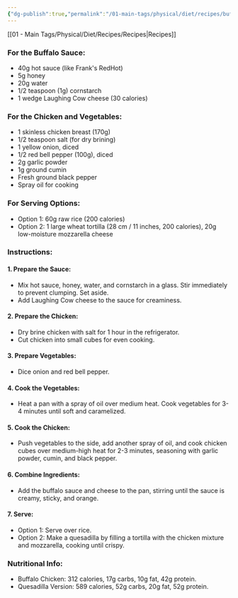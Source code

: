 ```yaml
---
{"dg-publish":true,"permalink":"/01-main-tags/physical/diet/recipes/buffalo-chicken-stir-fry-creamy/","created":"2024-10-11T12:57:27.576+05:30","updated":"2024-10-11T00:30:46.000+05:30"}
---
```


[[01 - Main Tags/Physical/Diet/Recipes/Recipes\|Recipes]]
### For the Buffalo Sauce:

- 40g hot sauce (like Frank's RedHot)
- 5g honey
- 20g water
- 1/2 teaspoon (1g) cornstarch
- 1 wedge Laughing Cow cheese (30 calories)

### For the Chicken and Vegetables:

- 1 skinless chicken breast (170g)
- 1/2 teaspoon salt (for dry brining)
- 1 yellow onion, diced
- 1/2 red bell pepper (100g), diced
- 2g garlic powder
- 1g ground cumin
- Fresh ground black pepper
- Spray oil for cooking

### For Serving Options:

- Option 1: 60g raw rice (200 calories)
- Option 2: 1 large wheat tortilla (28 cm / 11 inches, 200 calories), 20g low-moisture mozzarella cheese

### Instructions:

#### 1. Prepare the Sauce:

- Mix hot sauce, honey, water, and cornstarch in a glass. Stir immediately to prevent clumping. Set aside.
- Add Laughing Cow cheese to the sauce for creaminess.

#### 2. Prepare the Chicken:

- Dry brine chicken with salt for 1 hour in the refrigerator.
- Cut chicken into small cubes for even cooking.

#### 3. Prepare Vegetables:

- Dice onion and red bell pepper.

#### 4. Cook the Vegetables:

- Heat a pan with a spray of oil over medium heat. Cook vegetables for 3-4 minutes until soft and caramelized.

#### 5. Cook the Chicken:

- Push vegetables to the side, add another spray of oil, and cook chicken cubes over medium-high heat for 2-3 minutes, seasoning with garlic powder, cumin, and black pepper.

#### 6. Combine Ingredients:

- Add the buffalo sauce and cheese to the pan, stirring until the sauce is creamy, sticky, and orange.

#### 7. Serve:

- Option 1: Serve over rice.
- Option 2: Make a quesadilla by filling a tortilla with the chicken mixture and mozzarella, cooking until crispy.

### Nutritional Info:

- Buffalo Chicken: 312 calories, 17g carbs, 10g fat, 42g protein.
- Quesadilla Version: 589 calories, 52g carbs, 20g fat, 52g protein.
